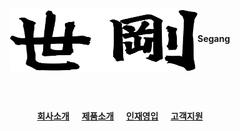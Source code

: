 <center><img align="center" width="300" height="100" src="segang_logo.png"><b>Segang</b></center>

<!---
<br><br>

[**회사소개**](history.md) &nbsp;&nbsp;&nbsp;&nbsp; [**제품소개**](product.md) &nbsp;&nbsp;&nbsp;&nbsp; [**인재영입**](hr.md) &nbsp;&nbsp;&nbsp;&nbsp; [**고객지원**](cs.md)

--->

<br><br>
<center><a href="history.md"><b>회사소개</b></a> &nbsp;&nbsp;&nbsp;&nbsp;<a href="product.md"><b>제품소개</b></a> &nbsp;&nbsp;&nbsp;&nbsp;<a href="hr.md"><b>인재영입</b></a> &nbsp;&nbsp;&nbsp;&nbsp;<a href="cs.md"><b>고객지원</b></a></center>

